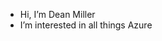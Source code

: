 - Hi, I’m Dean Miller
- I’m interested in all things Azure

<!---
DP-Miller/DP-Miller is a ✨ special ✨ repository because its `README.md` (this file) appears on your GitHub profile.
You can click the Preview link to take a look at your changes.
--->
